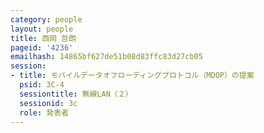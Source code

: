 ```yaml
---
category: people
layout: people
title: 西岡 哲朗
pageid: '4236'
emailhash: 14865bf627de51b08d83ffc83d27cb05
session:
- title: モバイルデータオフローディングプロトコル（MDOP）の提案
  psid: 3C-4
  sessiontitle: 無線LAN（２）
  sessionid: 3c
  role: 発表者
---
```

